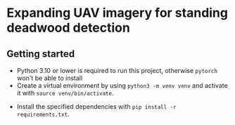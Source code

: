 # Expanding UAV imagery for standing deadwood detection
## Getting started
* Python 3.10 or lower is required to run this project, otherwise `pytorch` won't be able to install
* Create a virtual environment by using `python3 -m venv venv` and activate it with `source venv/bin/activate`.
+ Install the specified dependencies with `pip install -r requirements.txt`.
